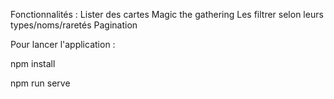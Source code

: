 Fonctionnalités :
    Lister des cartes Magic the gathering
    Les filtrer selon leurs types/noms/raretés
    Pagination


Pour lancer l'application : 

npm install

npm run serve

